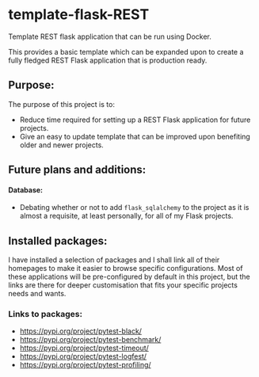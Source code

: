 # template-flask-REST
Template REST flask application that can be run using Docker.

This provides a basic template which can be expanded upon to create a fully fledged REST Flask application that is
production ready.


## Purpose:
The purpose of this project is to:
   - Reduce time required for setting up a REST Flask application for future projects.
   - Give an easy to update template that can be improved upon benefiting older and newer projects.
   
## Future plans and additions:
#### Database:
  - Debating whether or not to add `flask_sqlalchemy` to the project as it is almost a requisite, at least personally,
  for all of my Flask projects.
  

## Installed packages:
I have installed a selection of packages and I shall link all of their homepages to make it easier to browse specific
configurations. Most of these applications will be pre-configured by default in this project, but the links are there
for deeper customisation that fits your specific projects needs and wants.


### Links to packages:
  - https://pypi.org/project/pytest-black/
  - https://pypi.org/project/pytest-benchmark/
  - https://pypi.org/project/pytest-timeout/
  - https://pypi.org/project/pytest-logfest/
  - https://pypi.org/project/pytest-profiling/